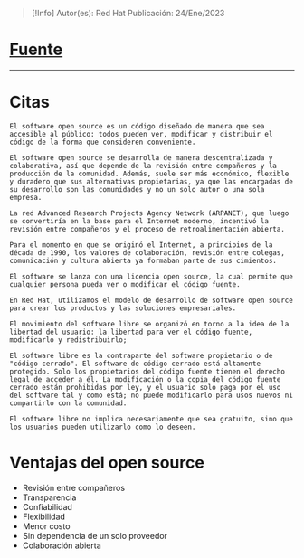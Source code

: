 >[!Info]
>Autor(es): Red Hat
>Publicación: 24/Ene/2023
# [Fuente](https://www.redhat.com/es/topics/open-source/what-is-open-source)
---
# Citas

    El software open source es un código diseñado de manera que sea accesible al público: todos pueden ver, modificar y distribuir el código de la forma que consideren conveniente.

	El software open source se desarrolla de manera descentralizada y colaborativa, así que depende de la revisión entre compañeros y la producción de la comunidad. Además, suele ser más económico, flexible y duradero que sus alternativas propietarias, ya que las encargadas de su desarrollo son las comunidades y no un solo autor o una sola empresa.

	La red Advanced Research Projects Agency Network (ARPANET), que luego se convertiría en la base para el Internet moderno, incentivó la revisión entre compañeros y el proceso de retroalimentación abierta.

	Para el momento en que se originó el Internet, a principios de la década de 1990, los valores de colaboración, revisión entre colegas, comunicación y cultura abierta ya formaban parte de sus cimientos.

	El software se lanza con una licencia open source, la cual permite que cualquier persona pueda ver o modificar el código fuente. 

	En Red Hat, utilizamos el modelo de desarrollo de software open source para crear los productos y las soluciones empresariales.

	El movimiento del software libre se organizó en torno a la idea de la libertad del usuario: la libertad para ver el código fuente, modificarlo y redistribuirlo;

	El software libre es la contraparte del software propietario o de "código cerrado". El software de código cerrado está altamente protegido. Solo los propietarios del código fuente tienen el derecho legal de acceder a él. La modificación o la copia del código fuente cerrado están prohibidas por ley, y el usuario solo paga por el uso del software tal y como está; no puede modificarlo para usos nuevos ni compartirlo con la comunidad.

	El software libre no implica necesariamente que sea gratuito, sino que los usuarios pueden utilizarlo como lo deseen.

# Ventajas del open source
- Revisión entre compañeros
- Transparencia
- Confiabilidad
- Flexibilidad
- Menor costo
- Sin dependencia de un solo proveedor
- Colaboración abierta